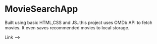 # MovieSearchApp

Built using basic HTML,CSS and JS..this project uses OMDb API to fetch movies.
It even saves recommended movies to local storage.

Link --> 
